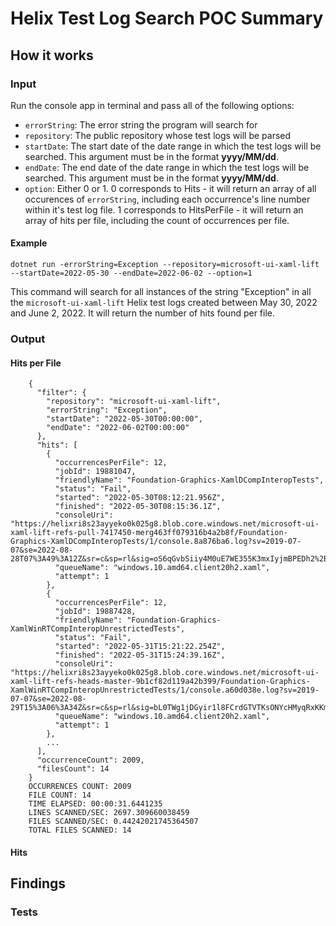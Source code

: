 # Helix Test Log Search POC Summary


## How it works



### Input
Run the console app in terminal and pass all of the following options:

- `errorString`: The error string the program will search for
- `repository`: The public repository whose test logs will be parsed
- `startDate`: The start date of the date range in which the test logs will be searched. This argument must be in the format **yyyy/MM/dd**.
- `endDate`: The end date of the date range in which the test logs will be searched. This argument must be in the format **yyyy/MM/dd**.
- `option`: Either 0 or 1. 0 corresponds to Hits - it will return an array of all occurences of `errorString`, including each occurrence's line number within it's test log file. 1 corresponds to HitsPerFile - it will return an array of hits per file, including the count of occurrences per file.

#### Example

    dotnet run -errorString=Exception --repository=microsoft-ui-xaml-lift --startDate=2022-05-30 --endDate=2022-06-02 --option=1
    
This command will search for all instances of the string "Exception" in all the `microsoft-ui-xaml-lift` Helix test logs created between May 30, 2022 and June 2, 2022. It will return the number of hits found per file. 

### Output

#### Hits per File
        {
          "filter": {
            "repository": "microsoft-ui-xaml-lift",
            "errorString": "Exception",
            "startDate": "2022-05-30T00:00:00",
            "endDate": "2022-06-02T00:00:00"
          },
          "hits": [
            {
              "occurrencesPerFile": 12,
              "jobId": 19881047,
              "friendlyName": "Foundation-Graphics-XamlDCompInteropTests",
              "status": "Fail",
              "started": "2022-05-30T08:12:21.956Z",
              "finished": "2022-05-30T08:15:36.1Z",
              "consoleUri": "https://helixri8s23ayyeko0k025g8.blob.core.windows.net/microsoft-ui-xaml-lift-refs-pull-7417450-merg463ff079316b4a2b8f/Foundation-Graphics-XamlDCompInteropTests/1/console.8a876ba6.log?sv=2019-07-07&se=2022-08-28T07%3A49%3A12Z&sr=c&sp=rl&sig=oS6qGvbSiiy4M0uE7WE355K3mxIyjmBPEDh2%2B4r6EiE%3D",
              "queueName": "windows.10.amd64.client20h2.xaml",
              "attempt": 1
            },
            {
              "occurrencesPerFile": 12,
              "jobId": 19887428,
              "friendlyName": "Foundation-Graphics-XamlWinRTCompInteropUnrestrictedTests",
              "status": "Fail",
              "started": "2022-05-31T15:21:22.254Z",
              "finished": "2022-05-31T15:24:39.16Z",
              "consoleUri": "https://helixri8s23ayyeko0k025g8.blob.core.windows.net/microsoft-ui-xaml-lift-refs-heads-master-9b1cf82d119a42b399/Foundation-Graphics-XamlWinRTCompInteropUnrestrictedTests/1/console.a60d038e.log?sv=2019-07-07&se=2022-08-29T15%3A06%3A34Z&sr=c&sp=rl&sig=bL0TWg1jDGyir1l8FCrdGTVTKsONYcHMyqRxKKmMUFM%3D",
              "queueName": "windows.10.amd64.client20h2.xaml",
              "attempt": 1
            },
            ...
          ],
          "occurrenceCount": 2009,
          "filesCount": 14
        }
        OCCURRENCES COUNT: 2009
        FILE COUNT: 14
        TIME ELAPSED: 00:00:31.6441235
        LINES SCANNED/SEC: 2697.309660038459
        FILES SCANNED/SEC: 0.44242021745364507
        TOTAL FILES SCANNED: 14



#### Hits 


## Findings

### Tests
